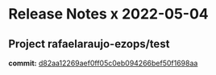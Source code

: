 # Release Notes x 2022-05-04
## Project rafaelaraujo-ezops/test
**commit:** [d82aa12269aef0ff05c0eb094266bef50f1698aa](https://github.com/rafaelaraujo-ezops/test/commit/d82aa12269aef0ff05c0eb094266bef50f1698aa)
